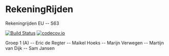 # RekeningRijden 

Rekeningrijden EU -- S63

[![Build Status](https://travis-ci.org/RekeningRijden/MovementSystem.svg?branch=master)](https://travis-ci.org/RekeningRijden/MovementSystem) [![codecov.io](https://codecov.io/github/RekeningRijden/MovementSystem/coverage.svg?branch=master)](https://codecov.io/github/RekeningRijden/MovementSystem?branch=master)

Groep 1 (A)
-- Eric de Regter
-- Maikel Hoeks
-- Marijn Verwegen
-- Martijn van Dijk
-- Sam Jansen